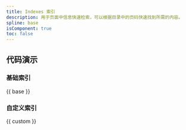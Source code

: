 ```yaml
---
title: Indexes 索引
description: 用于页面中信息快速检索，可以根据目录中的页码快速找到所需的内容。
spline: base
isComponent: true
toc: false
---
```


## 代码演示

### 基础索引

{{ base }}

### 自定义索引

{{ custom }}
